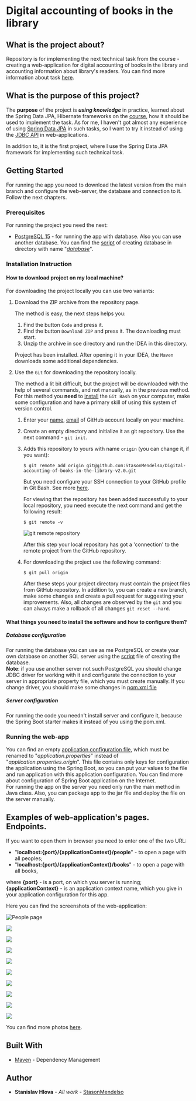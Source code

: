 # Digital accounting of books in the library

## What is the project about?

Repository is for implementing the next technical task from the course -
creating a web-application for digital accounting of books in the
library and accounting information about library's readers. You can
find more information about task [here](Project%20Technical%20Task.pdf).

## What is the purpose of this project?

The **purpose** of the project is ***using knowledge*** in practice, learned
about the Spring Data JPA, Hibernate frameworks on the [course](https://www.udemy.com/course/spring-alishev/),
how it should be used to implement the task. As for me, I haven't got
almost any experience of using [Spring Data JPA][2] in such tasks, so I want to try it
instead of using the [JDBC API][3] in web-applications.

In addition to, it is the first project, where I use the Spring Data JPA framework for implementing
such technical task.

## Getting Started

For running the app you need to download the latest version from the main branch and configure the web-server,
the database and connection to it. Follow the next chapters.

### Prerequisites

For running the project you need the next:

* [PostgreSQL 15](https://www.postgresql.org/) - for running the app with database. Also you can use another database.
  You can find the [script](database/dump.sql) of creating database in directory with name "*[database](database)*".

### Installation Instruction

#### How to download project on my local machine?

For downloading the project locally you can use two variants:

1. Download the ZIP archive from the repository page.

   The method is easy, the next steps helps you:
    1. Find the button `Code` and press it.
    2. Find the button `Download ZIP` and press it. The downloading must start.
    3. Unzip the archive in soe directory and run the IDEA in this directory.

   Project has been installed. After opening it in your IDEA, the `Maven` downloads
   some additional dependencies.
2. Use the `Git` for downloading the repository locally.

   The method a lit bit difficult, but the project will be downloaded with the help
   of several commands, and not manually, as in the previous method. For this method
   you **need** to [install][4] the `Git Bash` on your computer, make some configuration and have a primary skill of
   using this system of version control.
    1. Enter your [name][5], [email][6] of GitHub account locally on your machine.
    2. Create an empty directory and initialize it as git repository. Use the next
       command - `git init`.
    3. Adds this repository to yours with name `origin` (you can change it, if you want):
        ```
       $ git remote add origin git@github.com:StasonMendelso/Digital-accounting-of-books-in-the-library-v2.0.git
       ```
       But you need configure your SSH connection to your GitHub profile in Git Bash. See more [here][7].

       For viewing that the repository has been added successfully to your local
       repository, you need execute the next command and get the following result:
       ```
       $ git remote -v
       ```
       ![git remote repository](images/img.png)

       After this step your local repository has got a 'connection' to the remote
       project from the GitHub repository.
    4. For downloading the project use the following command:
       ```
       $ git pull origin
       ```
       After these steps your project directory must contain the project files from
       GitHub repository. In addition to, you can create a new branch, make some
       changes and create a pull request for suggesting your improvements. Also, all
       changes are observed by the `git` and you can always make a rollback of
       all changes `git reset --hard`.

#### What things you need to install the software and how to configure them?

##### Database configuration

For running the database you can use as me PostgreSQL or create your own database on another SQL server
using the [script](database/dump.sql) file of creating the database. 
<br>
**Note**: if you use another server not such
PostgreSQL you should change JDBC driver for working with it and configurate the connection to your
server in appropriate property file, which you must create manually. If you change driver, you should 
make some changes in [pom.xml file](pom.xml)
<br>

##### Server configuration

For running the code you needn't install server and configure it, because the Spring Boot starter
makes it instead of you using the pom.xml.

### Running the web-app
You can find an empty [application configuration file](src/main/resources/application.properties.origin),
which must be renamed to "*application.properties*" instead of "*application.properties.origin*". This file
contains only keys for configuration the application using the Spring Boot, so you can put your values to the file and run
application with this application configuration. You can find more about configuration of Spring Boot application on
the Internet.
<br>
For running the app on the server you need only run the main method in Java class. Also, you can
package app to the jar file and deploy the file on the server manually.

## Examples of web-application's pages. Endpoints.

If you want to open them in browser you need to enter one of the two URL:

* "**localhost:{port}/{applicationContext}/people**" - to open a page with all peoples;
* "**localhost:{port}/{applicationContext}/books**" - to open a page with all books,

where  **{port}** - is a port, on which you server is running; **{applicationContext}** - is an application
context name, which you give in your application configuration for this app.

Here you can find the screenshots of the web-application:

![People page](images/web-application-examples/PageWithAllPeople.png)

![](images/web-application-examples/PageWithPersonWhichDidntBringABook.png)

![](images/web-application-examples/PageWithAPersonWhichBroughtTwoBooks.png)

![](images/web-application-examples/PageForAddingANewPerson.png)

![](images/web-application-examples/PageAfterSendingEmptyFormForAddingANewPerson.png)

![](images/web-application-examples/PageAfterAddingAPersonWithANameThatAlreadyExists.png)

![](images/web-application-examples/PageForUpdatingPersonsData.png)

![](images/web-application-examples/PageWithAllBooks.png)

![](images/web-application-examples/PageWithABookWhichWasTaken.png)

![](images/web-application-examples/PageWithABookWhichWasntTaken.png)

You can find more photos [here](images/web-application-examples).

## Built With

* [Maven](https://maven.apache.org/) - Dependency Management

## Author

* **Stanislav Hlova** - *All work* - [StasonMendelso](https://github.com/StasonMendelso)

[1]:https://www.udemy.com/course/spring-alishev/

[2]:https://docs.spring.io/spring-data/jpa/docs/current/reference/html/

[3]:https://en.wikipedia.org/wiki/Java_Database_Connectivity

[4]:https://git-scm.com/downloads

[5]:https://docs.github.com/en/get-started/getting-started-with-git/setting-your-username-in-git

[6]:https://docs.github.com/en/account-and-profile/setting-up-and-managing-your-personal-account-on-github/managing-email-preferences/setting-your-commit-email-address

[7]:https://docs.github.com/en/authentication/connecting-to-github-with-ssh